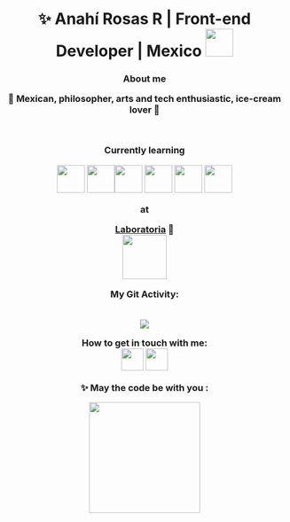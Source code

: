<div align="center">

<h1 align="center"> ✨ Anahí Rosas R | Front-end Developer | Mexico <img src="https://media.giphy.com/media/2Yj2vRSHrhZIUyVPGl/giphy.gif" width="50"></h3>
<h3 align="center"> <strong>About me</strong><br>
  <p> 💜 Mexican, philosopher, arts and tech enthusiastic, ice-cream lover 💜</p> <br>
    


<strong>Currently learning </strong> <br>

<img src ="https://media.giphy.com/media/SS8CV2rQdlYNLtBCiF/source.gif" width="50">         <img src= "https://media.giphy.com/media/dC3EHvqJ61hNReoxMV/giphy.gif" width="50"><img src="https://media.giphy.com/media/XAxylRMCdpbEWUAvr8/giphy.gif" width="50">  <img src="https://media.giphy.com/media/fsEaZldNC8A1PJ3mwp/giphy.gif" width ="50">   <img src="https://media.giphy.com/media/Ri2TUcKlaOcaDBxFpY/giphy.gif" width="50" >   <img src="https://media.giphy.com/media/kH1DBkPNyZPOk0BxrM/giphy.gif" width="50"> 


at <br> 

[Laboratoria](https://www.laboratoria.la/) 💛  <br> 
<img src="https://media.giphy.com/media/YqWwG9OLqD3LzbGoZU/giphy.gif" width="80">

<strong>My Git Activity: </strong>

<br>
<img src= "https://github-readme-stats.vercel.app/api?username=anahir21&show_icons=true&theme=radical">


 
<strong>How to get in touch with me: </strong><br>
<a href="mailto:an211291@hotmail.com "><img src="https://media.giphy.com/media/5axRZ5SMhky9Kj60xk/giphy.gif" width="40"></a> <a href="https://www.linkedin.com/in/anahi-rosas-rivas/" target="_blank"> <img src="https://img.icons8.com/doodle/48/000000/linkedin--v2.png" width="40"/></a>
<br>

✨ May the code be with you : 
<br>

<img align= "center" src= "https://media.giphy.com/media/3bu85lsWhBTlWcOMN6/giphy.gif" width="200" heigth="100">
</div>
<!---
anahir21/anahir21 is a ✨ special ✨ repository because its `README.md` (this file) appears on your GitHub profile.
You can click the Preview link to take a look at your changes.
--->
